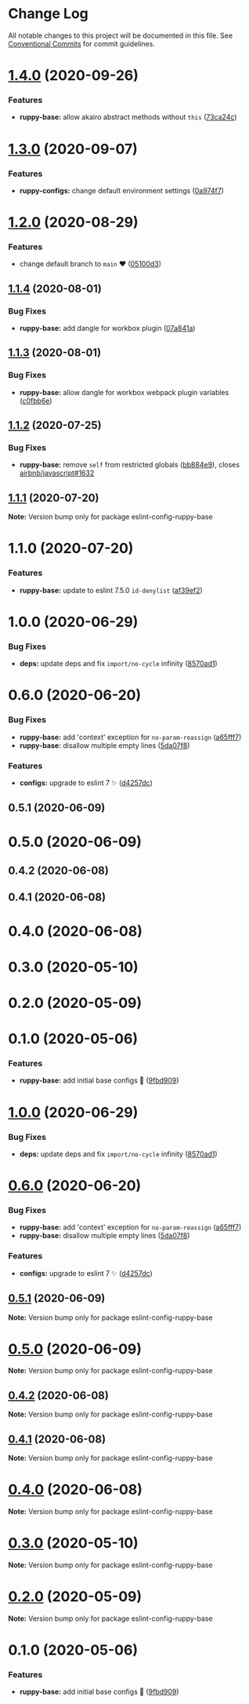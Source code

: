 # Change Log

All notable changes to this project will be documented in this file.
See [Conventional Commits](https://conventionalcommits.org) for commit guidelines.

# [1.4.0](https://github.com/Ruppyio/eslint-configs/compare/eslint-config-ruppy-base@1.3.0...eslint-config-ruppy-base@1.4.0) (2020-09-26)

### Features

- **ruppy-base:** allow akairo abstract methods without `this` ([73ca24c](https://github.com/Ruppyio/eslint-configs/commit/73ca24cab27b8f955251994c25f9bb2d50a200e6))

# [1.3.0](https://github.com/Ruppyio/eslint-configs/compare/eslint-config-ruppy-base@1.2.0...eslint-config-ruppy-base@1.3.0) (2020-09-07)

### Features

- **ruppy-configs:** change default environment settings ([0a974f7](https://github.com/Ruppyio/eslint-configs/commit/0a974f797c0be8457fde330b5eb9737e3d273b6e))

# [1.2.0](https://github.com/Ruppyio/eslint-configs/compare/eslint-config-ruppy-base@1.1.4...eslint-config-ruppy-base@1.2.0) (2020-08-29)

### Features

- change default branch to `main` ❤ ([05100d3](https://github.com/Ruppyio/eslint-configs/commit/05100d36b893a8d3cd43d00740b1dd54c5c6fbcd))

## [1.1.4](https://github.com/Ruppyio/eslint-configs/compare/eslint-config-ruppy-base@1.1.3...eslint-config-ruppy-base@1.1.4) (2020-08-01)

### Bug Fixes

- **ruppy-base:** add dangle for workbox plugin ([07a841a](https://github.com/Ruppyio/eslint-configs/commit/07a841a743c32b49694e20826adf6e961c0f8217))

## [1.1.3](https://github.com/Ruppyio/eslint-configs/compare/eslint-config-ruppy-base@1.1.2...eslint-config-ruppy-base@1.1.3) (2020-08-01)

### Bug Fixes

- **ruppy-base:** allow dangle for workbox webpack plugin variables ([c0fbb6e](https://github.com/Ruppyio/eslint-configs/commit/c0fbb6eb07b0ffcf20bc5617722631aea72dc7ac))

## [1.1.2](https://github.com/Ruppyio/eslint-configs/compare/eslint-config-ruppy-base@1.1.1...eslint-config-ruppy-base@1.1.2) (2020-07-25)

### Bug Fixes

- **ruppy-base:** remove `self` from restricted globals ([bb884e9](https://github.com/Ruppyio/eslint-configs/commit/bb884e98ac44ae3ed3b8aa8a15ed0f0c10b8b7a8)), closes [airbnb/javascript#1632](https://github.com/airbnb/javascript/issues/1632)

## [1.1.1](https://github.com/Ruppyio/eslint-configs/compare/eslint-config-ruppy-base@1.1.0...eslint-config-ruppy-base@1.1.1) (2020-07-20)

**Note:** Version bump only for package eslint-config-ruppy-base

# 1.1.0 (2020-07-20)

### Features

- **ruppy-base:** update to eslint 7.5.0 `id-denylist` ([af39ef2](https://github.com/Ruppyio/eslint-configs/commit/af39ef2250970a411b5cc8b6141cb6e49fe0451a))

# 1.0.0 (2020-06-29)

### Bug Fixes

- **deps:** update deps and fix `import/no-cycle` infinity ([8570ad1](https://github.com/Ruppyio/eslint-configs/commit/8570ad1b5e58ce5cb528f96f43f7dc193e2decf7))

# 0.6.0 (2020-06-20)

### Bug Fixes

- **ruppy-base:** add 'context' exception for `no-param-reassign` ([a65fff7](https://github.com/Ruppyio/eslint-configs/commit/a65fff7dd01e3678d908030d0652c69fc70aafa8))
- **ruppy-base:** disallow multiple empty lines ([5da07f8](https://github.com/Ruppyio/eslint-configs/commit/5da07f88a2d044239b8b5ee3e2e1a8969999e4c6))

### Features

- **configs:** upgrade to eslint 7 ✨ ([d4257dc](https://github.com/Ruppyio/eslint-configs/commit/d4257dccaca3ba704dfaa1614ab3d485b8837882))

## 0.5.1 (2020-06-09)

# 0.5.0 (2020-06-09)

## 0.4.2 (2020-06-08)

## 0.4.1 (2020-06-08)

# 0.4.0 (2020-06-08)

# 0.3.0 (2020-05-10)

# 0.2.0 (2020-05-09)

# 0.1.0 (2020-05-06)

### Features

- **ruppy-base:** add initial base configs 🐣 ([9fbd909](https://github.com/Ruppyio/eslint-configs/commit/9fbd909e46acfdac6b20ec849bf855085eac8d49))

# [1.0.0](https://github.com/Ruppyio/eslint-configs/compare/v0.6.2...v1.0.0) (2020-06-29)

### Bug Fixes

- **deps:** update deps and fix `import/no-cycle` infinity ([8570ad1](https://github.com/Ruppyio/eslint-configs/commit/8570ad1b5e58ce5cb528f96f43f7dc193e2decf7))

# [0.6.0](https://github.com/Ruppyio/eslint-configs/compare/v0.5.1...v0.6.0) (2020-06-20)

### Bug Fixes

- **ruppy-base:** add 'context' exception for `no-param-reassign` ([a65fff7](https://github.com/Ruppyio/eslint-configs/commit/a65fff7dd01e3678d908030d0652c69fc70aafa8))
- **ruppy-base:** disallow multiple empty lines ([5da07f8](https://github.com/Ruppyio/eslint-configs/commit/5da07f88a2d044239b8b5ee3e2e1a8969999e4c6))

### Features

- **configs:** upgrade to eslint 7 ✨ ([d4257dc](https://github.com/Ruppyio/eslint-configs/commit/d4257dccaca3ba704dfaa1614ab3d485b8837882))

## [0.5.1](https://github.com/Ruppyio/eslint-configs/compare/v0.5.0...v0.5.1) (2020-06-09)

**Note:** Version bump only for package eslint-config-ruppy-base

# [0.5.0](https://github.com/Ruppyio/eslint-configs/compare/v0.4.2...v0.5.0) (2020-06-09)

**Note:** Version bump only for package eslint-config-ruppy-base

## [0.4.2](https://github.com/Ruppyio/eslint-configs/compare/v0.4.1...v0.4.2) (2020-06-08)

**Note:** Version bump only for package eslint-config-ruppy-base

## [0.4.1](https://github.com/Ruppyio/eslint-configs/compare/v0.4.0...v0.4.1) (2020-06-08)

**Note:** Version bump only for package eslint-config-ruppy-base

# [0.4.0](https://github.com/Ruppyio/eslint-configs/compare/v0.3.1...v0.4.0) (2020-06-08)

**Note:** Version bump only for package eslint-config-ruppy-base

# [0.3.0](https://github.com/Ruppyio/eslint-configs/compare/v0.2.0...v0.3.0) (2020-05-10)

**Note:** Version bump only for package eslint-config-ruppy-base

# [0.2.0](https://github.com/Ruppyio/eslint-configs/compare/v0.1.0...v0.2.0) (2020-05-09)

**Note:** Version bump only for package eslint-config-ruppy-base

# 0.1.0 (2020-05-06)

### Features

- **ruppy-base:** add initial base configs 🐣 ([9fbd909](https://github.com/Ruppyio/eslint-configs/commit/9fbd909e46acfdac6b20ec849bf855085eac8d49))
